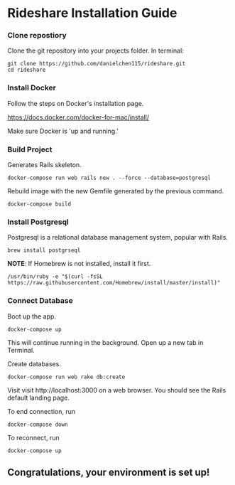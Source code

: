 # Rideshare Installation Guide

### Clone repostiory
Clone the git repository into your projects folder. In terminal:
```
git clone https://github.com/danielchen115/rideshare.git
cd rideshare
```

### Install Docker
Follow the steps on Docker's installation page.

https://docs.docker.com/docker-for-mac/install/

Make sure Docker is 'up and running.'

### Build Project
Generates Rails skeleton.
```
docker-compose run web rails new . --force --database=postgresql
```

Rebuild image with the new Gemfile generated by the previous command.
```
docker-compose build
```

### Install Postgresql
Postgresql is a relational database management system, popular with Rails.
```
brew install postgrseql
```
__NOTE__: If Homebrew is not installed, install it first.
```
/usr/bin/ruby -e "$(curl -fsSL https://raw.githubusercontent.com/Homebrew/install/master/install)"
```

### Connect Database
Boot up the app. 
```
docker-compose up
```
This will continue running in the background. Open up a new tab in Terminal.

Create databases.
```
docker-compose run web rake db:create
```

Visit visit http://localhost:3000 on a web browser. You should see the Rails default landing page.

To end connection, run
```
docker-compose down
```

To reconnect, run
```
docker-compose up
```

## Congratulations, your environment is set up!
